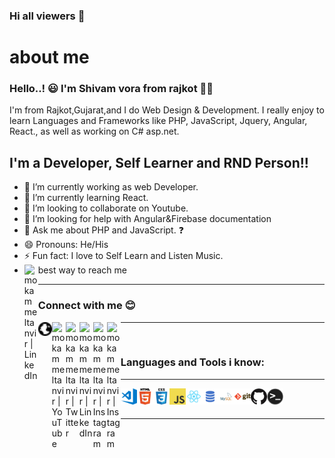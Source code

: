 ### Hi all viewers 👋

<!--
**shivamvora/shivamvora** is a ✨ _special_ ✨ repository because its `README.md` (this file) appears on your GitHub profile.



-->

# about me
### Hello..! :smiley:  I'm Shivam vora from rajkot :man:👋
I'm from Rajkot,Gujarat,and I do Web Design & Development. I really enjoy to learn Languages and Frameworks like PHP, JavaScript, Jquery, Angular, React., as well as working on C# asp.net.
## I'm a Developer, Self Learner and RND Person!!

- 🔭 I’m currently working as web Developer.
- 🌱 I’m currently learning React.
- 👯 I’m looking to collaborate on Youtube.
- 🤔 I’m looking for help with Angular&Firebase documentation
- 💬 Ask me about PHP and JavaScript. :question:
- 😄 Pronouns: He/His
- ⚡ Fun fact: I love to Self Learn and Listen Music.
-  best way to reach me  [<img align="left" alt="mokammeltanvir | LinkedIn" width="22px" src="https://cdn.jsdelivr.net/npm/simple-icons@v3/icons/linkedin.svg" />][linkedin]
 ---
### Connect with me :blush:
[<img align="left" alt="mokammeltanvir.com" width="22px" src="https://raw.githubusercontent.com/iconic/open-iconic/master/svg/globe.svg" />][website]
[<img align="left" alt="mokammeltanvir | YouTube" width="22px" src="https://cdn.jsdelivr.net/npm/simple-icons@v3/icons/youtube.svg" />][youtube]
[<img align="left" alt="mokammeltanvir | Twitter" width="22px" src="https://cdn.jsdelivr.net/npm/simple-icons@v3/icons/twitter.svg" />][twitter]
[<img align="left" alt="mokammeltanvir | LinkedIn" width="22px" src="https://cdn.jsdelivr.net/npm/simple-icons@v3/icons/linkedin.svg" />][linkedin]
[<img align="left" alt="mokammeltanvir | Instagram" width="22px" src="https://cdn.jsdelivr.net/npm/simple-icons@v3/icons/instagram.svg" />][instagram]
[<img align="left" alt="mokammeltanvir | Instagram" width="22px" src="https://cdn.jsdelivr.net/npm/simple-icons@v3/icons/facebook.svg" />][facebook]


---
<br />

### Languages and Tools i know:
---

  <img align="left" alt="Visual Studio Code" width="26px" src="https://raw.githubusercontent.com/github/explore/80688e429a7d4ef2fca1e82350fe8e3517d3494d/topics/visual-studio-code/visual-studio-code.png" />

<img align="left" alt="HTML5" width="26px" src="https://raw.githubusercontent.com/github/explore/80688e429a7d4ef2fca1e82350fe8e3517d3494d/topics/html/html.png" />

<img align="left" alt="CSS3" width="26px" src="https://raw.githubusercontent.com/github/explore/80688e429a7d4ef2fca1e82350fe8e3517d3494d/topics/css/css.png" />


<img align="left" alt="JavaScript" width="26px" src="https://raw.githubusercontent.com/github/explore/80688e429a7d4ef2fca1e82350fe8e3517d3494d/topics/javascript/javascript.png" />

<img align="left" alt="React" width="26px" src="https://raw.githubusercontent.com/github/explore/80688e429a7d4ef2fca1e82350fe8e3517d3494d/topics/react/react.png" />

<img align="left" alt="SQL" width="26px" src="https://raw.githubusercontent.com/github/explore/80688e429a7d4ef2fca1e82350fe8e3517d3494d/topics/sql/sql.png" />

<img align="left" alt="MySQL" width="26px" src="https://raw.githubusercontent.com/github/explore/80688e429a7d4ef2fca1e82350fe8e3517d3494d/topics/mysql/mysql.png" />

<img align="left" alt="Git" width="26px" src="https://raw.githubusercontent.com/github/explore/80688e429a7d4ef2fca1e82350fe8e3517d3494d/topics/git/git.png" />

<img align="left" alt="GitHub" width="26px" src="https://raw.githubusercontent.com/github/explore/78df643247d429f6cc873026c0622819ad797942/topics/github/github.png" />

<img align="left" alt="Terminal" width="26px" src="https://raw.githubusercontent.com/github/explore/80688e429a7d4ef2fca1e82350fe8e3517d3494d/topics/terminal/terminal.png" />

  

<br  />

<br  />

---

  



  



[website]:  https://shivamvora.github.io/personalwebsite.github.io/

[twitter]:  https://twitter.com/shivamp29995687

[youtube]:  https://www.youtube.com/watch?v=nPCfL_fuUk4

[instagram]:  https://www.instagram.com/shivam_vora/?hl=en

[facebook]:  https://www.facebook.com/shivam.vora.184/
[linkedin]:  https://www.linkedin.com/in/shivam-vora-79565a198
[behance]: https://www.behance.net/shivam_vora


